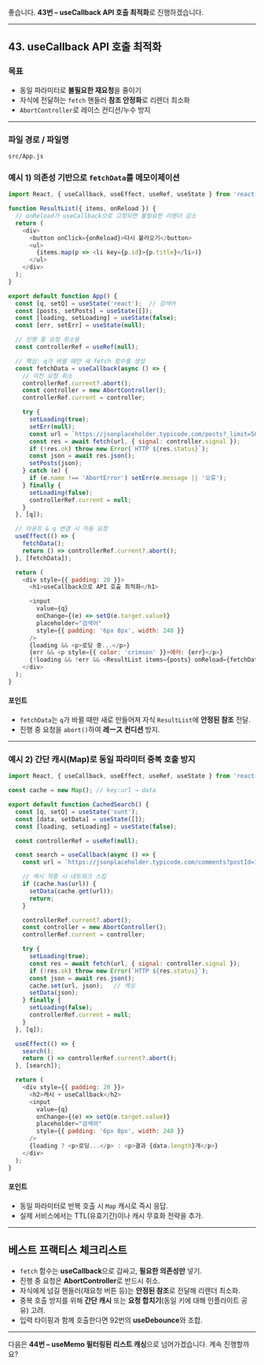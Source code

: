좋습니다. **43번 – useCallback API 호출 최적화**로 진행하겠습니다.

---

## 43. useCallback API 호출 최적화

### 목표

* 동일 파라미터로 **불필요한 재요청**을 줄이기
* 자식에 전달하는 `fetch` 핸들러 **참조 안정화**로 리렌더 최소화
* `AbortController`로 레이스 컨디션/누수 방지

---

### 파일 경로 / 파일명

```
src/App.js
```

### 예시 1) 의존성 기반으로 `fetchData`를 메모이제이션

```javascript
import React, { useCallback, useEffect, useRef, useState } from 'react';

function ResultList({ items, onReload }) {
  // onReload가 useCallback으로 고정되면 불필요한 리렌더 감소
  return (
    <div>
      <button onClick={onReload}>다시 불러오기</button>
      <ul>
        {items.map(p => <li key={p.id}>{p.title}</li>)}
      </ul>
    </div>
  );
}

export default function App() {
  const [q, setQ] = useState('react');  // 검색어
  const [posts, setPosts] = useState([]);
  const [loading, setLoading] = useState(false);
  const [err, setErr] = useState(null);

  // 진행 중 요청 취소용
  const controllerRef = useRef(null);

  // 핵심: q가 바뀔 때만 새 fetch 함수를 생성
  const fetchData = useCallback(async () => {
    // 이전 요청 취소
    controllerRef.current?.abort();
    const controller = new AbortController();
    controllerRef.current = controller;

    try {
      setLoading(true);
      setErr(null);
      const url = `https://jsonplaceholder.typicode.com/posts?_limit=5&q=${encodeURIComponent(q)}`;
      const res = await fetch(url, { signal: controller.signal });
      if (!res.ok) throw new Error(`HTTP ${res.status}`);
      const json = await res.json();
      setPosts(json);
    } catch (e) {
      if (e.name !== 'AbortError') setErr(e.message || '오류');
    } finally {
      setLoading(false);
      controllerRef.current = null;
    }
  }, [q]);

  // 마운트 & q 변경 시 자동 요청
  useEffect(() => {
    fetchData();
    return () => controllerRef.current?.abort();
  }, [fetchData]);

  return (
    <div style={{ padding: 20 }}>
      <h1>useCallback으로 API 호출 최적화</h1>

      <input
        value={q}
        onChange={(e) => setQ(e.target.value)}
        placeholder="검색어"
        style={{ padding: '6px 8px', width: 240 }}
      />
      {loading && <p>로딩 중...</p>}
      {err && <p style={{ color: 'crimson' }}>에러: {err}</p>}
      {!loading && !err && <ResultList items={posts} onReload={fetchData} />}
    </div>
  );
}
```

#### 포인트

* `fetchData`는 `q`가 바뀔 때만 새로 만들어져 자식 `ResultList`에 **안정된 참조** 전달.
* 진행 중 요청을 `abort()`하여 **레ース 컨디션** 방지.

---

### 예시 2) 간단 캐시(Map)로 동일 파라미터 중복 호출 방지

```javascript
import React, { useCallback, useEffect, useRef, useState } from 'react';

const cache = new Map(); // key:url → data

export default function CachedSearch() {
  const [q, setQ] = useState('sunt');
  const [data, setData] = useState([]);
  const [loading, setLoading] = useState(false);

  const controllerRef = useRef(null);

  const search = useCallback(async () => {
    const url = `https://jsonplaceholder.typicode.com/comments?postId=1&q=${encodeURIComponent(q)}`;

    // 캐시 적중 시 네트워크 스킵
    if (cache.has(url)) {
      setData(cache.get(url));
      return;
    }

    controllerRef.current?.abort();
    const controller = new AbortController();
    controllerRef.current = controller;

    try {
      setLoading(true);
      const res = await fetch(url, { signal: controller.signal });
      if (!res.ok) throw new Error(`HTTP ${res.status}`);
      const json = await res.json();
      cache.set(url, json);   // 캐싱
      setData(json);
    } finally {
      setLoading(false);
      controllerRef.current = null;
    }
  }, [q]);

  useEffect(() => {
    search();
    return () => controllerRef.current?.abort();
  }, [search]);

  return (
    <div style={{ padding: 20 }}>
      <h2>캐시 + useCallback</h2>
      <input
        value={q}
        onChange={(e) => setQ(e.target.value)}
        placeholder="검색어"
        style={{ padding: '6px 8px', width: 240 }}
      />
      {loading ? <p>로딩...</p> : <p>결과 {data.length}개</p>}
    </div>
  );
}
```

#### 포인트

* 동일 파라미터로 반복 호출 시 `Map` 캐시로 즉시 응답.
* 실제 서비스에서는 TTL(유효기간)이나 캐시 무효화 전략을 추가.

---

## 베스트 프랙티스 체크리스트

* `fetch` 함수는 **useCallback**으로 감싸고, **필요한 의존성만** 넣기.
* 진행 중 요청은 **AbortController**로 반드시 취소.
* 자식에게 넘길 핸들러(재요청 버튼 등)는 **안정된 참조**로 전달해 리렌더 최소화.
* 중복 호출 방지를 위해 **간단 캐시** 또는 **요청 합치기**(동일 키에 대해 인플라이트 공유) 고려.
* 입력 타이핑과 함께 호출한다면 92번의 **useDebounce**와 조합.

---

다음은 **44번 – useMemo 필터링된 리스트 캐싱**으로 넘어가겠습니다. 계속 진행할까요?
